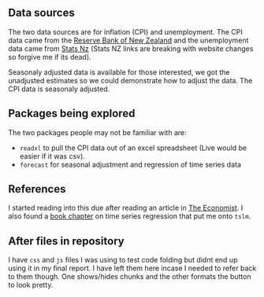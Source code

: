 ## Data sources
The two data sources are for inflation (CPI) and unemployment. The CPI data came from the [Reserve Bank of New Zealand](https://www.rbnz.govt.nz/statistics/key-graphs/key-graph-inflation) and the unemployment data came from [Stats Nz](http://archive.stats.govt.nz/infoshare/SelectVariables.aspx?pxID=caecaca0-2e11-45bf-ba3c-6b08da2ec9ef) (Stats NZ links are breaking with website changes so forgive me if its dead).

Seasonaly adjusted data is available for those interested, we got the unadjusted estimates so we could demonstrate how to adjust the data. The CPI data is seasonaly adjusted.

## Packages being explored
The two packages people may not be familiar with are:

* `readxl` to pull the CPI data out of an excel spreadsheet (Live would be easier if it was csv).
* `forecast` for seasonal adjustment and regression of time series data

## References 
I started reading into this due after reading an article in [The Economist](https://www.economist.com/blogs/graphicdetail/2017/11/daily-chart). I also found a [book chapter](https://www.otexts.org/fpp/4/8) on time series regression that put me onto `tslm`.

## After files in repository

I have `css` and `js` files I was using to test code folding but didnt end up using it in my final report. I have left them here incase I needed to refer back to them though. One shows/hides chunks and the other formats the button to look pretty.
